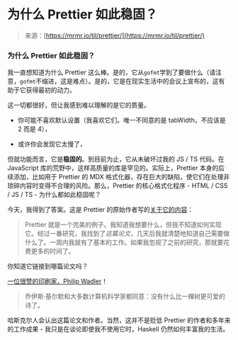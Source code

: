 <!--yml

category: 未分类

date: 2024-05-27 15:02:36

-->

# 为什么 Prettier 如此稳固？

> 来源：[https://mrmr.io/til/prettier/](https://mrmr.io/til/prettier/)

### 为什么 Prettier 如此稳固？

我一直想知道为什么 Prettier 这么棒。是的，它从`gofmt`学到了要做什么（请注意，`gofmt`不缩进，这是难点）。是的，它是在现实生活中的会议上宣布的，这有助于它获得最初的动力。

这一切都很好，但让我感到难以理解的是它的质量。

+   你可能不喜欢默认设置（我喜欢它们。唯一不同意的是 tabWidth，不应该是 2 而是 4），

+   或许你会发现它太慢了，

但就功能而言，它是**稳固的**。到目前为止，它从未破坏过我的 JS / TS 代码。在 JavaScript 库的荒野中，这样高质量的库是罕见的。实际上，Prettier 本身的后续添加，比如用于 Prettier 的 MDX 格式化器，存在巨大的缺陷，使它们在处理非琐碎内容时变得不合理的风险。那么，Prettier 的核心格式化程序 - HTML / CSS / JS / TS - 为什么都如此稳固呢？

今天，我得到了答案。这是 Prettier 的原始作者写的[关于它的内容](https://archive.jlongster.com/How-I-Became-Better-Programmer)：

> Prettier 就是一个完美的例子。我知道我想要什么，但我不知道如何实现它。经过一番研究，我找到了*这篇论文*，几天后我就清楚地知道自己需要做什么了。一周内我就有了基本的工作。如果我忽视了之前的研究，那就要花费更多的时间了。

你知道它链接到哪篇论文吗？

[一位很赞的印刷家，Philip Wadler](http://homepages.inf.ed.ac.uk/wadler/papers/prettier/prettier.pdf)！

> 乔伊斯·基尔默和大多数计算机科学家都同意：没有什么比一棵树更可爱的诗了。

哈斯克尔人会认出这篇论文和作者。当然，这并不是贬低 Prettier 的作者和多年来的工作成果 - 我只是在谈论即使我不使用它时，Haskell 仍然如何丰富我的生活。
